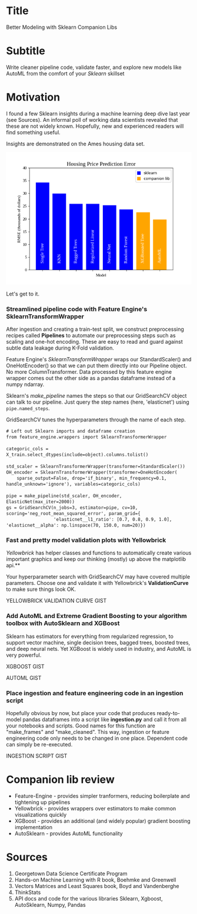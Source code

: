# Title
Better Modeling with Sklearn Companion Libs
# Subtitle
Write cleaner pipeline code, validate faster, and explore new models like AutoML from the comfort of your *Sklearn* skillset

# Motivation
I found a few Sklearn insights during a machine learning deep dive last year (see Sources). An informal poll of working data scientists revealed that these are not widely known. Hopefully, new and experienced readers will find something useful. 

Insights are demonstrated on the Ames housing data set.

![Score Barplot](./score_barplot.png)

Let's get to it.


### Streamlined pipeline code with Feature Engine's **SklearnTransformWrapper**

After ingestion and creating a train-test split, we construct preprocessing recipes called **Pipelines** to automate our preprocessing steps such as scaling and one-hot encoding. These are easy to read and guard against subtle data leakage during K-Fold validation.

Feature Engine's *SklearnTransformWrapper* wraps our StandardScaler() and OneHotEncoder() so that we can put them directly into our Pipeline object. No more ColumnTransformer. Data processed by this feature engine wrapper comes out the other side as a pandas dataframe instead of a numpy ndarray. 

Sklearn's *make_pipeline* names the steps so that our GridSearchCV object can talk to our pipeline. Just query the step names (here, 'elasticnet') using `pipe.named_steps`.

GridSearchCV tunes the hyperparameters through the name of each step. 

```
# Left out Sklearn imports and dataframe creation 
from feature_engine.wrappers import SklearnTransformerWrapper

categoric_cols = X_train.select_dtypes(include=object).columns.tolist()

std_scaler = SklearnTransformerWrapper(transformer=StandardScaler())
OH_encoder = SklearnTransformerWrapper(transformer=OneHotEncoder(
    sparse_output=False, drop='if_binary', min_frequency=0.1, handle_unknown='ignore'), variables=categoric_cols)

pipe = make_pipeline(std_scaler, OH_encoder, ElasticNet(max_iter=2000))
gs = GridSearchCV(n_jobs=3, estimator=pipe, cv=10, scoring='neg_root_mean_squared_error', param_grid={
                  'elasticnet__l1_ratio': [0.7, 0.8, 0.9, 1.0], 'elasticnet__alpha': np.linspace(70, 150.0, num=20)})
```

### Fast and pretty model validation plots with Yellowbrick

*Yellowbrick* has helper classes and functions to automatically create various important graphics and keep our thinking (mostly) up above the matplotlib api.**

Your hyperparameter search with GridSearchCV may have covered multiple parameters. Choose one and validate it with Yellowbrick's **ValidationCurve** to make sure things look OK. 

YELLOWBRICK VALIDATION CURVE GIST

### Add AutoML and Extreme Gradient Boosting to your algorithm toolbox with AutoSklearn and XGBoost
Sklearn has estimators for everything from regularized regression, to support vector machine, single decision trees, bagged trees, boosted trees, and deep neural nets. Yet XGBoost is widely used in industry, and AutoML is very powerful. 

XGBOOST GIST

AUTOML GIST

### Place ingestion and feature engineering code in an ingestion script  
Hopefully obvious by now, but place your code that produces ready-to-model pandas dataframes into a script like **ingestion.py** and call it from all your notebooks and scripts. Good names for this function are "make_frames" and "make_cleaned". This way, ingestion or feature engineering code only needs to be changed in one place. Dependent code can simply be re-executed. 

INGESTION SCRIPT GIST

# Companion lib review
* Feature-Engine - provides simpler tranformers, reducing boilerplate and tightening up pipelines
* Yellowbrick - provides wrappers over estimators to make common visualizations quickly
* XGBoost - provides an additional (and widely popular) gradient boosting implementation
* AutoSklearn - provides AutoML functionality

# Sources
1. Georgetown Data Science Certificate Program
1. Hands-on Machine Learning with R book, Boehmke and Greenwell
1. Vectors Matrices and Least Squares book, Boyd and Vandenberghe
1. ThinkStats
1. API docs and code for the various libraries Sklearn, Xgboost, AutoSklearn, Numpy, Pandas
